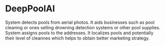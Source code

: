 # DeepPoolAI
System detects pools from aerial photos. It aids businesses such as pool cleaning or ones selling drowning detection systems or other pool supplies. System assigns pools to the addresses. It localizes pools and potentially their level of cleannes which helps to obtain better marketing strategy.
